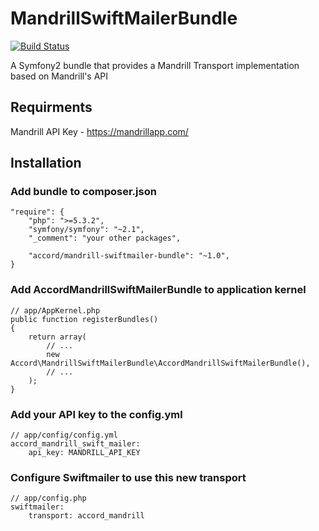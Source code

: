 # MandrillSwiftMailerBundle

[![Build Status](https://travis-ci.org/AccordGroup/MandrillSwiftMailerBundle.svg?branch=master)](https://travis-ci.org/AccordGroup/MandrillSwiftMailerBundle)

A Symfony2 bundle that provides a Mandrill Transport implementation based on Mandrill's API

## Requirments

Mandrill API Key - https://mandrillapp.com/

## Installation

### Add bundle to composer.json

    "require": {
        "php": ">=5.3.2",
        "symfony/symfony": "~2.1",
        "_comment": "your other packages",
    
        "accord/mandrill-swiftmailer-bundle": "~1.0",
    }

### Add AccordMandrillSwiftMailerBundle to application kernel

    // app/AppKernel.php
    public function registerBundles()
    {
        return array(
            // ...
            new Accord\MandrillSwiftMailerBundle\AccordMandrillSwiftMailerBundle(),
            // ...
        );
    }

### Add your API key to the config.yml

    // app/config/config.yml
    accord_mandrill_swift_mailer:
        api_key: MANDRILL_API_KEY

### Configure Swiftmailer to use this new transport 

    // app/config.php
    swiftmailer:
        transport: accord_mandrill
